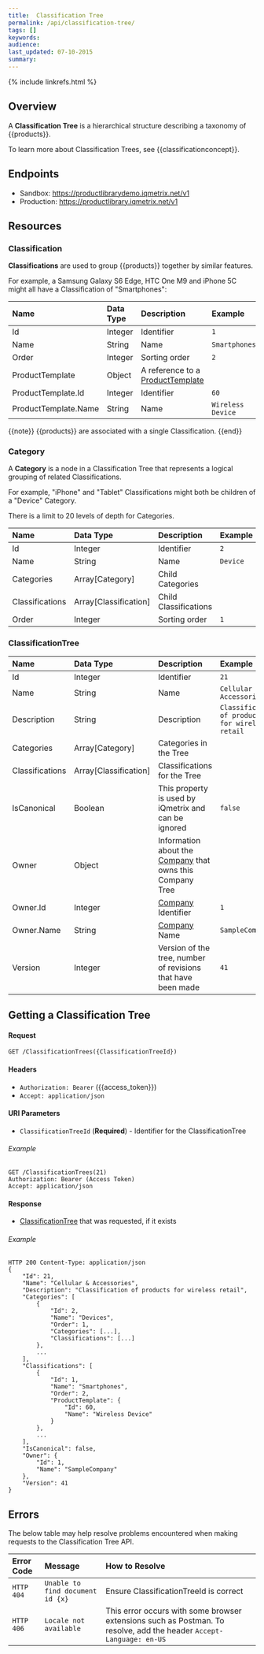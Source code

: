 ```yaml
---
title:  Classification Tree
permalink: /api/classification-tree/
tags: []
keywords: 
audience: 
last_updated: 07-10-2015
summary: 
---
```

{% include linkrefs.html %}

## Overview

A **Classification Tree** is a hierarchical structure describing a taxonomy of {{products}}. 

To learn more about Classification Trees, see {{classificationconcept}}.

## Endpoints

* Sandbox: https://productlibrarydemo.iqmetrix.net/v1
* Production: https://productlibrary.iqmetrix.net/v1

## Resources

### Classification

**Classifications** are used to group {{products}} together by similar features.

For example, a Samsung Galaxy S6 Edge, HTC One M9 and iPhone 5C might all have a Classification of "Smartphones":

| Name | Data Type | Description | Example |
|:-----|:----------|:------------|:--------|
| Id | Integer | Identifier | `1` |
| Name | String | Name | `Smartphones` |
| Order | Integer | Sorting order | `2` |
| ProductTemplate | Object | A reference to a [ProductTemplate](/api/glossary/#producttemplate) | |
| ProductTemplate.Id | Integer | Identifier | `60` |
| ProductTemplate.Name | String | Name | `Wireless Device` |

{{note}}
{{products}} are associated with a single Classification.
{{end}}

### Category

A **Category** is a node in a Classification Tree that represents a logical grouping of related Classifications.

For example, "iPhone" and "Tablet" Classifications might both be children of a "Device" Category.

There is a limit to 20 levels of depth for Categories.

| Name | Data Type | Description | Example |
|:-----|:----------|:------------|:--------|
| Id | Integer | Identifier | `2` |
| Name | String | Name | `Device` |
| Categories | Array[Category] | Child Categories | |
| Classifications | Array[Classification] | Child Classifications | |
| Order | Integer | Sorting order | `1` | 

### ClassificationTree

| Name | Data Type | Description | Example |
|:-----|:----------|:------------|:--------|
| Id | Integer | Identifier | `21` |
| Name | String | Name | `Cellular & Accessories` |
| Description | String | Description | `Classification of products for wireless retail` |
| Categories | Array[Category] | Categories in the Tree | |
| Classifications | Array[Classification] | Classifications for the Tree | |
| IsCanonical | Boolean | This property is used by iQmetrix and can be ignored | `false` |
| Owner | Object | Information about the [Company](/api/company-tree/#company) that owns this Company Tree |  |
| Owner.Id | Integer | [Company](/api/company-tree/#company) Identifier | `1` |
| Owner.Name | String | [Company](/api/company-tree/#company) Name | `SampleCompany` |
| Version | Integer | Version of the tree, number of revisions that have been made | `41` |

## Getting a Classification Tree

#### Request

    GET /ClassificationTrees({ClassificationTreeId})

#### Headers

* `Authorization: Bearer` ({{access_token}})
* `Accept: application/json`

#### URI Parameters

* `ClassificationTreeId` (**Required**) - Identifier for the ClassificationTree

###### Example

    GET /ClassificationTrees(21)
    Authorization: Bearer (Access Token)
    Accept: application/json

#### Response

* [ClassificationTree](#classificationtree) that was requested, if it exists

###### Example

    HTTP 200 Content-Type: application/json
    {
        "Id": 21,
        "Name": "Cellular & Accessories",
        "Description": "Classification of products for wireless retail",
        "Categories": [
            {
                "Id": 2,
                "Name": "Devices",
                "Order": 1,
                "Categories": [...],
                "Classifications": [...]
            },
            ...
        ],
        "Classifications": [
            {         
                "Id": 1,
                "Name": "Smartphones",
                "Order": 2,
                "ProductTemplate": {
                    "Id": 60,
                    "Name": "Wireless Device"
                }
            },
            ...
        ],
        "IsCanonical": false,
        "Owner": {
            "Id": 1,
            "Name": "SampleCompany"
        },
        "Version": 41
    }

## Errors

The below table may help resolve problems encountered when making requests to the Classification Tree API.

| Error Code | Message | How to Resolve |
|:-----------|:--------|:---------------|
| `HTTP 404` | `Unable to find document id {x}` | Ensure ClassificationTreeId is correct |
| `HTTP 406` | `Locale not available` | This error occurs with some browser extensions such as Postman. To resolve, add the header `Accept-Language: en-US` |

